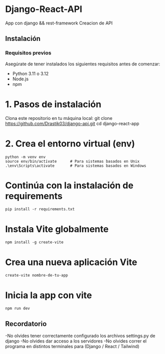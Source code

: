 # Django-React-API

App con django && rest-framework 
Creacion de API 
## Instalación
### Requisitos previos
Asegúrate de tener instalados los siguientes requisitos antes de comenzar:

- Python 3.11 o 3.12
- Node.js
- npm 

# 1. Pasos de instalación
   Clona este repositorio en tu máquina local:
   git clone https://github.com/Drastik03/django-api.git
   cd django-react-app

# 2. Crea el entorno virtual (env)
    python -m venv env
    source env/bin/activate      # Para sistemas basados en Unix
    .\env\Scripts\activate       # Para sistemas basados en Windows

# Continúa con la instalación de requirements
    pip install -r requirements.txt

# Instala Vite globalmente
    npm install -g create-vite

# Crea una nueva aplicación Vite
    create-vite nombre-de-tu-app

# Inicia la app con vite
    npm run dev


## Recordatorio
-No olvides tener correctamente configurado los archivos settings.py de django
-No olvides dar acceso a los servidores
-No olvides correr el programa en distintos terminales para (Django / React / Tailwind)